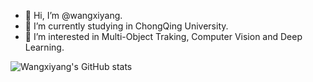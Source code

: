 - 👋 Hi, I’m @wangxiyang.
- 🔭 I’m currently studying in ChongQing University.
- 👀 I’m interested in Multi-Object Traking, Computer Vision and Deep Learning.

![Wangxiyang's GitHub stats](https://github-readme-stats.vercel.app/api?username=wangxiyang2022&show_icons=true&theme=tokyonight)

